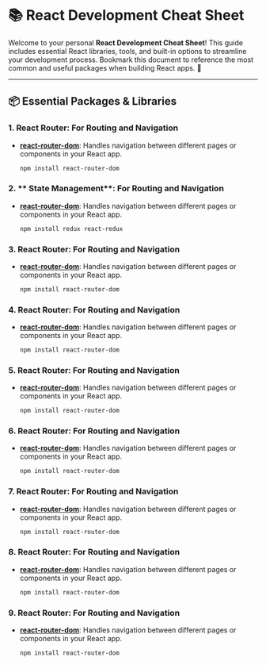 # 📚 React Development Cheat Sheet

Welcome to your personal **React Development Cheat Sheet**! This guide includes essential React libraries, tools, and built-in options to streamline your development process. Bookmark this document to reference the most common and useful packages when building React apps. 🚀

---

## 📦 Essential Packages & Libraries

### 1. **React Router**: For Routing and Navigation
- **[react-router-dom](https://reactrouter.com/web/guides/quick-start)**: Handles navigation between different pages or components in your React app.
  ```bash
  npm install react-router-dom
  
### 2. ** State Management**: For Routing and Navigation
- **[react-router-dom](https://reactrouter.com/web/guides/quick-start)**: Handles navigation between different pages or components in your React app.
  ```bash
  npm install redux react-redux

### 3. **React Router**: For Routing and Navigation
- **[react-router-dom](https://reactrouter.com/web/guides/quick-start)**: Handles navigation between different pages or components in your React app.
  ```bash
  npm install react-router-dom
### 4. **React Router**: For Routing and Navigation
- **[react-router-dom](https://reactrouter.com/web/guides/quick-start)**: Handles navigation between different pages or components in your React app.
  ```bash
  npm install react-router-dom
### 5. **React Router**: For Routing and Navigation
- **[react-router-dom](https://reactrouter.com/web/guides/quick-start)**: Handles navigation between different pages or components in your React app.
  ```bash
  npm install react-router-dom
### 6. **React Router**: For Routing and Navigation
- **[react-router-dom](https://reactrouter.com/web/guides/quick-start)**: Handles navigation between different pages or components in your React app.
  ```bash
  npm install react-router-dom
### 7. **React Router**: For Routing and Navigation
- **[react-router-dom](https://reactrouter.com/web/guides/quick-start)**: Handles navigation between different pages or components in your React app.
  ```bash
  npm install react-router-dom
### 8. **React Router**: For Routing and Navigation
- **[react-router-dom](https://reactrouter.com/web/guides/quick-start)**: Handles navigation between different pages or components in your React app.
  ```bash
  npm install react-router-dom
### 9. **React Router**: For Routing and Navigation
- **[react-router-dom](https://reactrouter.com/web/guides/quick-start)**: Handles navigation between different pages or components in your React app.
  ```bash
  npm install react-router-dom  

